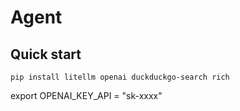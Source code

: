 # Agent

## Quick start
```shell
pip install litellm openai duckduckgo-search rich
```

export OPENAI_KEY_API = "sk-xxxx"
